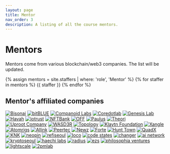 ```yaml
---
layout: page
title: Mentor
nav_order: 3
description: A listing of all the course mentors.
---
```


# Mentors

Mentors come from various blockchain/web3 companies. The list will be updated. 

{% assign mentors = site.staffers | where: 'role', 'Mentor' %}
{% for staffer in mentors %}
{{ staffer }}
{% endfor %}

## Mentor's affiliated companies

<div class="logo">
  <a href="https://www.bisonai.com/" target="_black"><img class="logo-image" src="/kaist/assets/images/bisonai.png" alt="Bisonai"></a>
  <a href="https://www.bitblue.team/" target="_black"><img class="logo-image" src="/kaist/assets/images/bitblue.jpg" alt="bitBLUE"></a>
  <a href="https://www.companoid.io/" target="_black"><img class="logo-image" src="/kaist/assets/images/companoidlabs.png" alt="Companoid Labs"></a>
  <a href="https://coredot.io/" target="_black"><img class="logo-image" src="/kaist/assets/images/coredotlab.png" alt="Coredotlab"></a>
  <a href="https://www.genesislab.com/" target="_black"><img class="logo-image" src="/kaist/assets/images/genesislab.png" alt="Genesis Lab"></a>
  <a href="https://havah.io/" target="_black"><img class="logo-image" src="/kaist/assets/images/havah.png" alt="Havah"></a>
  <a href="https://dcentwallet.com/" target="_black"><img class="logo-image" src="/kaist/assets/images/iotrust.png" alt="iotrust"></a>
  <a href="https://nftbank.ai/" target="_black"><img class="logo-image" src="/kaist/assets/images/nftbank.jpg" alt="NFTBank"></a>
  <a href="https://off.live/" target="_black"><img class="logo-image" src="/kaist/assets/images/off.png" alt="OFF"></a>
  <a href="http://www.paulus.pro/" target="_black"><img class="logo-image" src="/kaist/assets/images/paulus.jpg" alt="Paulus"></a>
  <a href="https://theori.io/" target="_black"><img class="logo-image" src="/kaist/assets/images/theori.png" alt="Theori"></a>
  <a href="https://www.facebook.com/uprootcompany/" target="_black"><img class="logo-image" src="/kaist/assets/images/uprootcompany.png" alt="Uproot Company"></a>
  <a href="https://www.linkedin.com/in/ekjoo/" target="_black"><img class="logo-image" src="/kaist/assets/images/wasd3r.png" alt="WASD3R"></a>
  <a href="https://topology.gg" target="_black"><img class="logo-image" src="/kaist/assets/images/topology.PNG" alt="Topology"></a>
  <a href="https://www.klaytn.foundation/" target="_black"><img class="logo-image" src="/kaist/assets/images/klaytn.png" alt="Klaytn Foundation"></a>
  <a href="https://xangle.io/" target="_black"><img class="logo-image" src="/kaist/assets/images/xangle.png" alt="Xangle"></a>
  <a href="https://www.atomrigs.io/" target="_black"><img class="logo-image" src="/kaist/assets/images/atomrigs.png" alt="Atomrigs"></a>
  <a href="https://www.allink.io/" target="_black"><img class="logo-image" src="/kaist/assets/images/allink.png" alt="Allink"></a>
  <a href="https://peertec.com/" target="_black"><img class="logo-image" src="/kaist/assets/images/peertec.png" alt="Peertec"></a>
  <a href="http://majors.kr" target="_black"><img class="logo-image" src="/kaist/assets/images/newz.jpeg" alt="Newz"></a>
  <a href="https://www.forte.io/" target="_black"><img class="logo-image" src="/kaist/assets/images/forte.jpg" alt="Forte"></a>
  <a href="https://hunt.town" target="_black"><img class="logo-image" src="/kaist/assets/images/hunttown.png" alt="Hunt Town"></a>
  <a href="" target="_black"><img class="logo-image" src="/kaist/assets/images/quadx.png" alt="QuadX"></a>
  <a href="http://ipknk.com" target="_black"><img class="logo-image" src="/kaist/assets/images/knk.png" alt="KNK"></a>
  <a href="https://neopin.io/" target="_black"><img class="logo-image" src="/kaist/assets/images/neopin.png" alt="neopin"></a>
  <a href="https://medium.com/refi-seoul" target="_black"><img class="logo-image" src="/kaist/assets/images/refiseoul.png" alt="refiseoul"></a>
  <a href="http://www.locoent.com" target="_black"><img class="logo-image" src="/kaist/assets/images/loco.png" alt="loco"></a>
  <a href="http://codestates.com" target="_black"><img class="logo-image" src="/kaist/assets/images/codestates.png" alt="code states"></a>
  <a href="https://chain.partners/" target="_black"><img class="logo-image" src="/kaist/assets/images/changer.png" alt="changer"></a>
  <a href="https://ainetwork.ai/" target="_black"><img class="logo-image" src="/kaist/assets/images/ainetwork.png" alt="ai network"></a>
  <a href="https://www.buidl.asia/" target="_black"><img class="logo-image" src="/kaist/assets/images/kryptoseoul.png" alt="kryptoseoul"></a>
  <a href="https://haechi.io" target="_black"><img class="logo-image" src="/kaist/assets/images/haechilabs.png" alt="haechi labs"></a>
  <a href="https://www.theradius.xyz/" target="_black"><img class="logo-image" src="/kaist/assets/images/radius.png" alt="radius"></a>
  <a href="https://www.ezstrading.com/" target="_black"><img class="logo-image" src="/kaist/assets/images/ezs.jpg" alt="ezs"></a>
  <a href="http://philosophiavc.com" target="_black"><img class="logo-image" src="/kaist/assets/images/philosophiaventures.png" alt="philosophia ventures"></a>
  <a href="https://lightscale.io/" target="_black"><img class="logo-image" src="/kaist/assets/images/lightscale.png" alt="lightscale"></a>
  <a href="https://2pmlab.co/" target="_black"><img class="logo-image" src="/kaist/assets/images/2pmlab.jpg" alt="2pmlab"></a>
</div>
